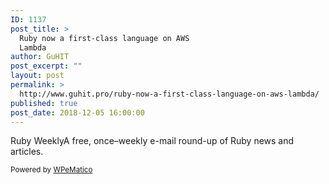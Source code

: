 ```yaml
---
ID: 1137
post_title: >
  Ruby now a first-class language on AWS
  Lambda
author: GuHIT
post_excerpt: ""
layout: post
permalink: >
  http://www.guhit.pro/ruby-now-a-first-class-language-on-aws-lambda/
published: true
post_date: 2018-12-05 16:00:00
---
```

Ruby WeeklyA free, once&ndash;weekly e-mail round-up of Ruby news and articles.<p class="wpematico_credit"><small>Powered by <a href="http://www.wpematico.com" target="_blank">WPeMatico</a></small></p>